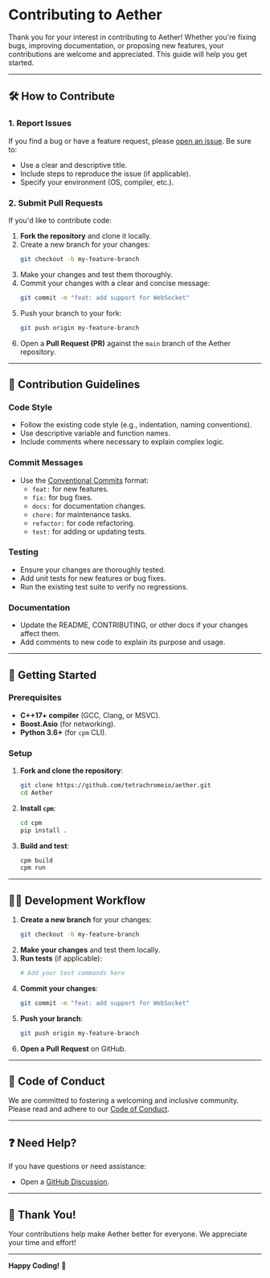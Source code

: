 # Contributing to Aether

Thank you for your interest in contributing to Aether! Whether you're fixing bugs, improving documentation, or proposing new features, your contributions are welcome and appreciated. This guide will help you get started.

---

## 🛠️ How to Contribute

### 1. **Report Issues**
If you find a bug or have a feature request, please [open an issue](https://github.com/tetrachromeio/aether/issues). Be sure to:
- Use a clear and descriptive title.
- Include steps to reproduce the issue (if applicable).
- Specify your environment (OS, compiler, etc.).

### 2. **Submit Pull Requests**
If you'd like to contribute code:
1. **Fork the repository** and clone it locally.
2. Create a new branch for your changes:
   ```bash
   git checkout -b my-feature-branch
   ```
3. Make your changes and test them thoroughly.
4. Commit your changes with a clear and concise message:
   ```bash
   git commit -m "feat: add support for WebSocket"
   ```
5. Push your branch to your fork:
   ```bash
   git push origin my-feature-branch
   ```
6. Open a **Pull Request (PR)** against the `main` branch of the Aether repository.

---

## 🌟 Contribution Guidelines

### Code Style
- Follow the existing code style (e.g., indentation, naming conventions).
- Use descriptive variable and function names.
- Include comments where necessary to explain complex logic.

### Commit Messages
- Use the [Conventional Commits](https://www.conventionalcommits.org/) format:
  - `feat:` for new features.
  - `fix:` for bug fixes.
  - `docs:` for documentation changes.
  - `chore:` for maintenance tasks.
  - `refactor:` for code refactoring.
  - `test:` for adding or updating tests.

### Testing
- Ensure your changes are thoroughly tested.
- Add unit tests for new features or bug fixes.
- Run the existing test suite to verify no regressions.

### Documentation
- Update the README, CONTRIBUTING, or other docs if your changes affect them.
- Add comments to new code to explain its purpose and usage.

---

## 🚀 Getting Started

### Prerequisites
- **C++17+ compiler** (GCC, Clang, or MSVC).
- **Boost.Asio** (for networking).
- **Python 3.6+** (for `cpm` CLI).

### Setup
1. **Fork and clone the repository**:
   ```bash
   git clone https://github.com/tetrachromeio/aether.git
   cd Aether
   ```
2. **Install `cpm`**:
   ```bash
   cd cpm
   pip install .
   ```
3. **Build and test**:
   ```bash
   cpm build
   cpm run
   ```

---

## 🧑‍💻 Development Workflow

1. **Create a new branch** for your changes:
   ```bash
   git checkout -b my-feature-branch
   ```
2. **Make your changes** and test them locally.
3. **Run tests** (if applicable):
   ```bash
   # Add your test commands here
   ```
4. **Commit your changes**:
   ```bash
   git commit -m "feat: add support for WebSocket"
   ```
5. **Push your branch**:
   ```bash
   git push origin my-feature-branch
   ```
6. **Open a Pull Request** on GitHub.

---

## 📜 Code of Conduct

We are committed to fostering a welcoming and inclusive community. Please read and adhere to our [Code of Conduct](CODE_OF_CONDUCT.md).

---

## ❓ Need Help?

If you have questions or need assistance:
- Open a [GitHub Discussion](https://github.com/tetrachromeio/aether/discussions).

---

## 🙏 Thank You!

Your contributions help make Aether better for everyone. We appreciate your time and effort!

---

**Happy Coding!** 🚀
